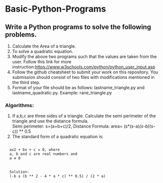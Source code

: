 # Basic-Python-Programs
## Write a Python programs to solve the following problems.
1. Calculate the Area of a triangle. 
2. To solve a quadratic equation.
3. Modify the above two programs such that the values are taken from the user. Follow this link for more instruction:https://www.w3schools.com/python/python_user_input.asp
4. Follow the github cheatsheet to submit your work on this repository. You submission should consist of two files with modifications mentioned in the third step. 
5. Format of your file should be as follows: lastname_triangle.py and lastname_quadratic.py. Example: rane_triangle.py </br>

### Algorithms:
1. If a,b,c are three sides of a triangle. Calculate the semi perimeter of the triangle and use the distance formula. </br> Semi perimeter: s=(a+b+c)/2, Distance Formula: area= (s*(s-a)*(s-b)*(s-c)) ** 0.5
2. The standard form of a quadratic equation is: </br> 
<code>
  ax2 + bx + c = 0, where
  a, b and c are real numbers and
  a ≠ 0
</code> </br>
<code>
  Solution:
  (-b ± (b ** 2 - 4 * a * c) ** 0.5) / (2 * a)
</code>
